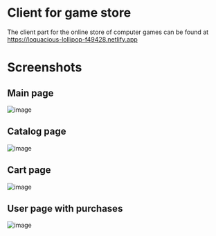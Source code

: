 # Client for game store
The client part for the online store of computer games can be found at https://loquacious-lollipop-f49428.netlify.app

# Screenshots
## Main page
![image](https://github.com/lokers23/game-store-react/assets/43656837/77152fae-413a-4af9-92fb-d2b3b6482bf7)

## Catalog page
![image](https://github.com/lokers23/game-store-react/assets/43656837/d8a23e20-d5c9-482e-be6f-fa9d8a1710f3)

## Cart page
![image](https://github.com/lokers23/game-store-react/assets/43656837/2872aefd-38ce-4b48-8b1a-166f2266454c)

## User page with purchases
![image](https://github.com/lokers23/game-store-react/assets/43656837/9274119b-650b-4270-a8b1-e7c73406c5d9)
